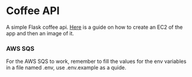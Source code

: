 # Coffee API

A simple Flask coffee api.
[Here](guide/guide.md) is a guide on how to create an EC2 of the app and then an image of it.

### AWS SQS

For the AWS SQS to work, remember to fill the values for the env variables in a file named .env, use .env.example as a quide.

